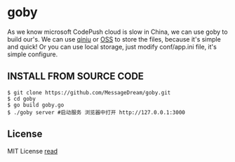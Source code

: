 # goby

 As we know microsoft CodePush cloud is slow in China, we can use goby to build our's. We can use [qiniu](http://www.qiniu.com/) or [OSS](https://www.aliyun.com/product/oss) to store the files, because it's simple and quick!  Or you can use local storage, just modify conf/app.ini file, it's simple configure.

## INSTALL FROM SOURCE CODE

```shell
$ git clone https://github.com/MessageDream/goby.git
$ cd goby
$ go build goby.go
$ ./goby server #启动服务 浏览器中打开 http://127.0.0.1:3000
```

## License
MIT License [read](https://github.com/MessageDream/LICENSE)